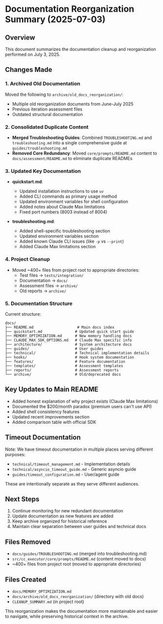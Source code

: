 # Documentation Reorganization Summary (2025-07-03)

## Overview
This document summarizes the documentation cleanup and reorganization performed on July 3, 2025.

## Changes Made

### 1. Archived Old Documentation
Moved the following to `archive/old_docs_reorganization/`:
- Multiple old reorganization documents from June-July 2025
- Previous iteration assessment files
- Outdated structural documentation

### 2. Consolidated Duplicate Content
- **Merged Troubleshooting Guides**: Combined `TROUBLESHOOTING.md` and `troubleshooting.md` into a single comprehensive guide at `guides/troubleshooting.md`
- **Removed Core Redundancy**: Moved `core/prompts/README.md` content to `docs/assessment/README.md` to eliminate duplicate READMEs

### 3. Updated Key Documentation
- **quickstart.md**: 
  - Updated installation instructions to use `uv`
  - Added CLI commands as primary usage method
  - Updated environment variables for shell configuration
  - Added notes about Claude Max limitations
  - Fixed port numbers (8003 instead of 8004)
  
- **troubleshooting.md**:
  - Added shell-specific troubleshooting section
  - Updated environment variables section
  - Added known Claude CLI issues (like `-p` vs `--print`)
  - Added Claude Max limitations section

### 4. Project Cleanup
- Moved ~400+ files from project root to appropriate directories:
  - Test files → `tests/integration/`
  - Documentation → `docs/`
  - Assessment files → `archive/`
  - Old reports → `archive/`

### 5. Documentation Structure
Current structure:
```
docs/
├── README.md                    # Main docs index
├── quickstart.md               # Updated quick start guide
├── MEMORY_OPTIMIZATION.md      # New memory handling docs
├── CLAUDE_MAX_SDK_OPTIONS.md   # Claude Max specific info
├── architecture/               # System architecture docs
├── guides/                     # User guides
├── technical/                  # Technical implementation details
├── hooks/                      # Hook system documentation
├── features/                   # Feature documentation
├── templates/                  # Assessment templates
├── reports/                    # Assessment reports
└── archive/                    # Old/deprecated docs
```

## Key Updates to Main README
- Added honest explanation of why project exists (Claude Max limitations)
- Documented the $200/month paradox (premium users can't use API)
- Added shell consistency features
- Updated recent improvements section
- Added comparison table with official SDK

## Timeout Documentation
Note: We have timeout documentation in multiple places serving different purposes:
- `technical/timeout_management.md` - Implementation details
- `technical/asyncio_timeout_guide.md` - Generic asyncio guide
- `guides/timeout_configuration.md` - User/agent guide

These are intentionally separate as they serve different audiences.

## Next Steps
1. Continue monitoring for new redundant documentation
2. Update documentation as new features are added
3. Keep archive organized for historical reference
4. Maintain clear separation between user guides and technical docs

## Files Removed
- `docs/guides/TROUBLESHOOTING.md` (merged into troubleshooting.md)
- `src/cc_executor/core/prompts/README.md` (content moved to docs)
- ~400+ files from project root (moved to appropriate directories)

## Files Created
- `docs/MEMORY_OPTIMIZATION.md`
- `docs/archive/old_docs_reorganization/` (directory with old docs)
- `CLEANUP_SUMMARY.md` (in project root)

This reorganization makes the documentation more maintainable and easier to navigate, while preserving historical context in the archive.